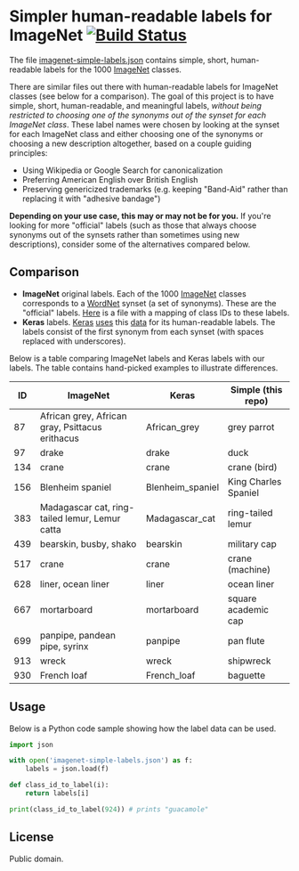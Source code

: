 # Simpler human-readable labels for ImageNet [![Build Status](https://github.com/anishathalye/imagenet-simple-labels/actions/workflows/ci.yml/badge.svg)](https://github.com/anishathalye/imagenet-simple-labels/actions/workflows/ci.yml)


The file [imagenet-simple-labels.json](imagenet-simple-labels.json) contains
simple, short, human-readable labels for the 1000 [ImageNet] classes.

There are similar files out there with human-readable labels for ImageNet
classes (see below for a comparison). The goal of this project is to have
simple, short, human-readable, and meaningful labels, _without being restricted
to choosing one of the synonyms out of the synset for each ImageNet class_.
These label names were chosen by looking at the synset for each ImageNet class
and either choosing one of the synonyms or choosing a new description
altogether, based on a couple guiding principles:

- Using Wikipedia or Google Search for canonicalization
- Preferring American English over British English
- Preserving genericized trademarks (e.g. keeping "Band-Aid" rather than
  replacing it with "adhesive bandage")

**Depending on your use case, this may or may not be for you.** If you're
looking for more "official" labels (such as those that always choose synonyms
out of the synsets rather than sometimes using new descriptions), consider some
of the alternatives compared below.

## Comparison

- **ImageNet** original labels. Each of the 1000 [ImageNet] classes corresponds
  to a [WordNet] synset (a set of synonyms). These are the "official" labels.
  [Here][imagenet-labels] is a file with a mapping of class IDs to these
  labels.
- **Keras** labels. [Keras][Keras] [uses][keras-imagenet-utils] this
  [data][keras-labels] for its human-readable labels. The labels consist of the
  first synonym from each synset (with spaces replaced with underscores).

Below is a table comparing ImageNet labels and Keras labels with our labels.
The table contains hand-picked examples to illustrate differences.

| ID | ImageNet | Keras | Simple (this repo) |
| --- | --- | --- | --- |
| 87 | African grey, African gray, Psittacus erithacus | African_grey | grey parrot |
| 97 | drake | drake | duck |
| 134 | crane | crane | crane (bird) |
| 156 | Blenheim spaniel | Blenheim_spaniel | King Charles Spaniel |
| 383 | Madagascar cat, ring-tailed lemur, Lemur catta | Madagascar_cat | ring-tailed lemur |
| 439 | bearskin, busby, shako | bearskin | military cap |
| 517 | crane | crane | crane (machine) |
| 628 | liner, ocean liner | liner | ocean liner |
| 667 | mortarboard | mortarboard | square academic cap |
| 699 | panpipe, pandean pipe, syrinx | panpipe | pan flute |
| 913 | wreck | wreck | shipwreck |
| 930 | French loaf | French_loaf | baguette |

## Usage

Below is a Python code sample showing how the label data can be used.

```python
import json

with open('imagenet-simple-labels.json') as f:
    labels = json.load(f)

def class_id_to_label(i):
    return labels[i]

print(class_id_to_label(924)) # prints "guacamole"
```

## License

Public domain.

[ImageNet]: http://www.image-net.org/
[WordNet]: https://wordnet.princeton.edu/
[imagenet-labels]: https://gist.github.com/yrevar/942d3a0ac09ec9e5eb3a
[Keras]: https://keras.io/
[keras-imagenet-utils]: https://github.com/keras-team/keras-applications/blob/master/keras_applications/imagenet_utils.py
[keras-labels]: https://s3.amazonaws.com/deep-learning-models/image-models/imagenet_class_index.json
